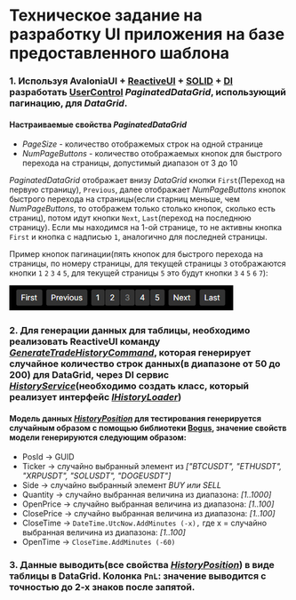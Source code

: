 # Техническое задание на разработку UI приложения на базе предоставленного шаблона

### 1. Используя AvaloniaUI + [ReactiveUI](https://www.reactiveui.net/) + [SOLID](https://ru.wikipedia.org/wiki/SOLID_(%D0%BF%D1%80%D0%BE%D0%B3%D1%80%D0%B0%D0%BC%D0%BC%D0%B8%D1%80%D0%BE%D0%B2%D0%B0%D0%BD%D0%B8%D0%B5)) + [DI](https://learn.microsoft.com/ru-ru/dotnet/core/extensions/dependency-injection) разработать [UserControl](https://docs.avaloniaui.net/docs/basics/user-interface/controls/creating-controls/choosing-a-custom-control-type) _PaginatedDataGrid_, использующий пагинацию, для _DataGrid_.
#### Настраиваемые свойства _PaginatedDataGrid_
  - _PageSize_ - количество отображемых строк на одной странице
  - _NumPageButtons_ - количество отображаемых кнопок для быстрого перехода на страницы, допустимый диапазон от 3 до 10

_PaginatedDataGrid_ отображает внизу _DataGrid_ кнопки `First`(Переход на первую страницу), `Previous`, далее отображает _NumPageButtons_ кнопок быстрого перехода на страницы(если старниц меньше, чем _NumPageButtons_, то отображем только столько кнопок, сколько есть страниц), потом идут кнопки `Next`, `Last`(переход на последнюю страницу).
Если мы находимся на 1-ой странице, то не активны кнопка `First` и кнопка с надписью `1`, аналогично для последней страницы.

Пример кнопок пагинации(пять кнопок для быстрого перехода на страницы, по номеру страницы, для текущей страницы `3` отображаются кнопки `1` `2` `3` `4` `5`, для текущей страницы `5` это будут кнопки `3` `4` `5` `6` `7`):

![alt text](https://github.com/QuickLeopard/AvaloniaUI.DataGrid.Pagination/blob/master/Images/Pagination.png)

### 2. Для генерации данных для таблицы, необходимо реализовать ReactiveUI команду [_GenerateTradeHistoryCommand_](https://github.com/QuickLeopard/AvaloniaUI.DataGrid.Pagination/blob/master/AvaloniaUI.DataGrid.Pagination/ViewModels/MainWindowViewModel.cs#GenerateTradeHistoryCommand), которая генерирует случайное количество строк данных(в диапазоне от 50 до 200) для DataGrid, через DI сервис [_HistoryService_](https://github.com/QuickLeopard/AvaloniaUI.DataGrid.Pagination/blob/master/AvaloniaUI.DataGrid.Pagination/Services/HistoryService.cs)(необходимо создать класс, который реализует интерфейс [_IHistoryLoader_](https://github.com/QuickLeopard/AvaloniaUI.DataGrid.Pagination/blob/master/AvaloniaUI.DataGrid.Pagination/Interfaces/IHistoryLoader.cs))
#### Модель данных [_HistoryPosition_](https://github.com/QuickLeopard/AvaloniaUI.DataGrid.Pagination/blob/master/AvaloniaUI.DataGrid.Pagination/Models/HistoryPosition.cs) для тестирования генерируется случайным образом с помощью библиотеки [Bogus](https://github.com/bchavez/Bogus), значение свойств модели генерируются следующим образом:
- PosId -> GUID
- Ticker -> случайно выбранный элемент из _["BTCUSDT", "ETHUSDT", "XRPUSDT", "SOLUSDT", "DOGEUSDT"]_
- Side -> случайно выбранный элемент _BUY или SELL_
- Quantity -> случайно выбранная величина из диапазона: _[1..1000]_
- OpenPrice -> случайно выбранная величина из диапазона: _[1..100]_
- ClosePrice -> случайно выбранная величина из диапазона: _[1..100]_
- CloseTime -> ```DateTime.UtcNow.AddMinutes (-x),``` где x = случайно выбранная величина из диапазона: _[1..100]_
- OpenTime -> ```CloseTime.AddMinutes (-60)```

### 3. Данные выводить(все свойства [_HistoryPosition_](https://github.com/QuickLeopard/AvaloniaUI.DataGrid.Pagination/blob/master/AvaloniaUI.DataGrid.Pagination/Models/HistoryPosition.cs)) в виде таблицы в DataGrid. Колонка `PnL`: значение выводится с точностью до 2-х знаков после запятой.
